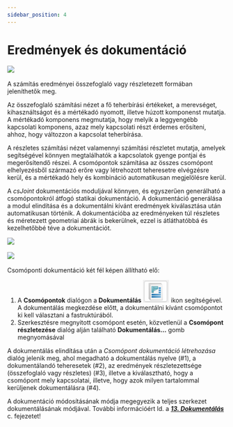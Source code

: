 ```yaml
---
sidebar_position: 4
---
```

# Eredmények és dokumentáció
<!-- wp:image {"align":"right","id":38268,"width":324,"height":267,"sizeSlug":"full","linkDestination":"media","className":"is-style-editorskit-rounded"} -->

[![](https://consteelsoftware.com/wp-content/uploads/2022/06/dial_csomop_eredmeny_mertekado.png)](./img/wp-content-uploads-2022-06-dial_csomop_eredmeny_mertekado.png)

<!-- /wp:image -->

<!-- wp:paragraph -->

A számítás eredményei összefoglaló vagy részletezett formában jeleníthetők meg.

<!-- /wp:paragraph -->

<!-- wp:paragraph -->

Az összefoglaló számítási nézet a fő teherbírási értékeket, a merevséget, kihasználtságot és a mértékadó nyomott, illetve húzott komponenst mutatja. A mértékadó komponens megmutatja, hogy melyik a leggyengébb kapcsolati komponens, azaz mely kapcsolati részt érdemes erősíteni, ahhoz, hogy változzon a kapcsolat teherbírása.

<!-- /wp:paragraph -->

<!-- wp:paragraph -->

A részletes számítási nézet valamennyi számítási részletet mutatja, amelyek segítségével könnyen megtalálhatók a kapcsolatok gyenge pontjai és megerősítendő részei. A csomópontok számítása az összes csomópont elhelyezésből származó erőre vagy létrehozott teheresetre elvégzésre kerül, és a mértékadó hely és kombináció automatikusan megjelölésre kerül.

<!-- /wp:paragraph -->

<!-- wp:paragraph -->

A _csJoint_ dokumentációs moduljával könnyen, és egyszerűen generálható a csomópontokról átfogó statikai dokumentáció. A dokumentáció generálása a modul elindítása és a dokumentálni kívánt eredmények kiválasztása után automatikusan történik. A dokumentációba az eredményeken túl részletes és méretezett geometriai ábrák is bekerülnek, ezzel is átláthatóbbá és kezelhetőbbé téve a dokumentációt.

<!-- /wp:paragraph -->

<!-- wp:image {"align":"center","id":38683,"width":485,"height":620,"sizeSlug":"full","linkDestination":"media","className":"is-style-editorskit-rounded"} -->

[![](https://consteelsoftware.com/wp-content/uploads/2022/06/dial_csomop_doku_2.png)](./img/wp-content-uploads-2022-06-dial_csomop_doku_2.png)

<!-- /wp:image -->

<!-- wp:image {"align":"right","id":38260,"width":285,"height":554,"sizeSlug":"full","linkDestination":"media","className":"is-style-editorskit-rounded"} -->

[![](https://consteelsoftware.com/wp-content/uploads/2022/06/dial_csomop_doku.png)](./img/wp-content-uploads-2022-06-dial_csomop_doku.png)

<!-- /wp:image -->

<!-- wp:paragraph -->

Csomóponti dokumentáció két fél képen állítható elő:

<!-- /wp:paragraph -->

<!-- wp:list {"ordered":true,"type":"A"} -->

1. A **Csomópontok** dialógon a **Dokumentálás** ![](./img/wp-content-uploads-2022-06-dial_csomop_szerk_dokumental.png) ikon segítségével. A dokumentálás megkezdése előtt, a dokumentálni kívánt csomópontot ki kell választani a fastruktúrából.
2. Szerkesztésre megnyitott csomópont esetén, közvetlenül a **Csomópont részletezése** dialóg alján található **Dokumentálás…** gomb megnyomásával

<!-- /wp:list -->

<!-- wp:paragraph -->

A dokumentálás elindítása után a _Csomópont dokumentáció létrehozása_ dialóg jelenik meg, ahol megadható a dokumentálás nyelve (#1), a dokumentálandó teheresetek (#2), az eredmények részletezettsége (összefoglaló vagy részletes) (#3), illetve a kiválasztható, hogy a csomópont mely kapcsolatai, illetve, hogy azok milyen tartalommal kerüljenek dokumentálásra (#4).[](<http://consteel.hu/GetAssetFile/csjoint_documentation_1.jpg(121)>)

<!-- /wp:paragraph -->

<!-- wp:paragraph -->

A dokumentáció módosításának módja megegyezik a teljes szerkezet dokumentálásának módjával. További információért ld. a [_**13. Dokumentálás**_](/hu/manual/dokumentacio/) c. fejezetet!

<!-- /wp:paragraph -->
